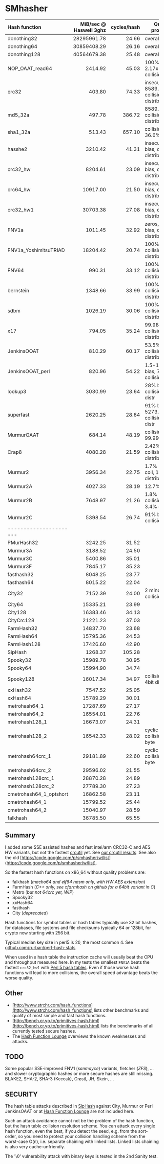 SMhasher
========

| Hash function     |MiB/sec @ Haswell 3ghz | cycles/hash | Quality problems    |
|:------------------|--------------:|---------:|--------------------------------|
| donothing32           |  28295961.78  |    24.66 | overall bad                    |
| donothing64           |  30859408.29  |    26.16 | overall bad                    |
| donothing128          |  40564679.38  |    25.48 | overall bad                    |
| NOP_OAAT_read64       |      2414.92  |    45.03 | 100% bias, 2.17x collisions    |
| crc32                 |       403.80  |    74.33 | insecure, 8589.93x collisions, distrib   |
| md5_32a               |       497.78  |   386.72 | 8589.93x collisions, distrib   |
| sha1_32a              |       513.43  |   657.10 | collisions, 36.6% distrib      |
| hasshe2               |      3210.42  |    41.31 | insecure,100% bias, collisions, distrib |
| crc32_hw              |      8204.61  |    23.09 | insecure,100% bias, collisions, distrib |
| crc64_hw              |     10917.00  |    21.50 | insecure,100% bias, collisions, distrib |
| crc32_hw1             |     30703.38  |    27.08 | insecure,100% bias, collisions, distrib |
| FNV1a                 |      1011.45  |    32.92 | zeros,100% bias, collisions, distrib |
| FNV1a_YoshimitsuTRIAD |     18204.42  |    20.74 | 100% bias, collisions, distrib |
| FNV64                 |       990.31  |    33.12 | 100% bias, collisions, distrib |
| bernstein             |      1348.66  |    33.99 | 100% bias, collisions, distrib |
| sdbm                  |      1026.19  |    30.06 | 100% bias, collisions, distrib |
| x17                   |       794.05  |    35.24 | 99.98% bias, collisions, distrib |
| JenkinsOOAT           |       810.29  |    60.17 | 53.5% bias, collisions, distrib |
| JenkinsOOAT_perl      |       820.96  |    54.22 | 1.5-11.5% bias, 7.2x collisions |
| lookup3               |      3030.99  |    23.64 | 28% bias, collisions, 30% distr |
| superfast             |      2620.25  |    28.64 | 91% bias, 5273.01x collisions, 37% distr |
| MurmurOAAT            |       684.14  |    48.19 | collisions, 99.998% distr      |
| Crap8                 |      4080.28  |    21.59 | 2.42% bias, collisions, 2% distrib |
| Murmur2               |      3956.34  |    22.75 | 1.7% bias, 81x coll, 1.7% distrib  |
| Murmur2A              |      4027.33  |    28.19 | 12.7% bias                     |
| Murmur2B              |      7648.97  |    21.26 | 1.8% bias, collisions, 3.4% distrib |
| Murmur2C              |      5398.54  |    26.74 | 91% bias, collisions, distr    |
| ----------------------|               |          |                            |
| PMurHash32            |      3242.25  |    31.52 |                            |
| Murmur3A              |      3188.52  |    24.50 |                            |
| Murmur3C              |      5400.86  |    35.01 |                            |
| Murmur3F              |      7845.17  |    35.23 |                            |
| fasthash32            |      8048.25  |    23.77 |                            |
| fasthash64            |      8015.22  |    22.04 |                            |
| City32                |      7152.39  |    24.00 | 2 minor collisions         |
| City64                |     15335.21  |    23.99 |                            |
| City128               |     16383.46  |    34.13 |                            |
| CityCrc128            |     21221.23  |    37.03 |                            |
| FarmHash32            |     14837.70  |    23.68 |                            |
| FarmHash64            |     15795.36  |    24.53 |                            |
| FarmHash128           |     17426.60  |    42.90 |                            |
| SipHash               |      1268.37  |   105.28 |                            |
| Spooky32              |     15989.78  |    30.95 |                            |
| Spooky64              |     15994.90  |    34.74 |                            |
| Spooky128             |     16017.34  |    34.97 | collisions with 4bit diff  |
| xxHash32              |      7547.52  |    25.05 |                            |
| xxHash64              |     15789.29  |    30.01 |                            |
| metrohash64_1         |     17287.69  |    27.17 |                            |
| metrohash64_2         |     16554.01  |    22.76 |                            |
| metrohash128_1        |     16673.07  |    24.31 |                            |
| metrohash128_2        |     16542.33  |    28.02 | cyclic collisions 8 byte   |
| metrohash64crc_1      |     29181.89  |    22.60 | cyclic collisions 8 byte   |
| metrohash64crc_2      |     29596.02  |    21.55 |                            |
| metrohash128crc_1     |     28870.28  |    24.89 |                            |
| metrohash128crc_2     |     27789.30  |    27.23 |                            |
| cmetrohash64_1_optshort |   16862.58  |    23.11 |                            |
| cmetrohash64_1        |     15799.52  |    25.44 |                            |
| cmetrohash64_2        |     15040.97  |    28.59 |                            |
| falkhash              |     36785.50  |    65.55 |                            |


Summary
-------

I added some SSE assisted hashes and fast intel/arm CRC32-C and AES HW variants, but not the fastest
[crcutil](https://code.google.com/p/crcutil/) yet. See [our crcutil results](https://github.com/rurban/smhasher/blob/master/doc/crcutil).
See also the old [https://code.google.com/p/smhasher/w/list](https://code.google.com/p/smhasher/w/list).

So the fastest hash functions on x86_64 without quality problems are:

* falkhash (_macho64 and elf64 nasm only, with HW AES extension_)
* FarmHash (_C++ only, see cfarmhash on github for a 64bit variant in C_)
* Metro (_but not 64crc yet, WIP_)
* Spooky32
* xxHash64
* fasthash
* City (_deprecated_)

Hash functions for symbol tables or hash tables typically use 32 bit
hashes, for databases, file systems and file checksums typically 64 or
128bit, for crypto now starting with 256 bit.

Typical median key size in perl5 is 20, the most common 4.
See [github.com/rurban/perl-hash-stats](https://github.com/rurban/perl-hash-stats)

When used in a hash table the instruction cache will usually beat the
CPU and throughput measured here. In my tests the smallest `FNV1A`
beats the fastest `crc32_hw1` with
[Perl 5 hash tables](https://github.com/rurban/perl-hash-stats).  Even
if those worse hash functions will lead to more collisions, the
overall speed advantage beats the worse quality.

Other
-----

* [http://www.strchr.com/hash_functions](http://www.strchr.com/hash_functions) lists other benchmarks and quality of most simple and fast hash functions.
* [http://bench.cr.yp.to/primitives-hash.html](http://bench.cr.yp.to/primitives-hash.html) lists the benchmarks of all currently tested secure hashes.
* The [Hash Function Lounge](http://www.larc.usp.br/~pbarreto/hflounge.html) overviews the known weaknesses and attacks.

TODO
----

Some popular SSE-improved FNV1 (_sanmayce_) variants, fletcher (_ZFS_), ...
and slower cryptographic hashes or more secure hashes are still
missing. BLAKE2, SHA-2, SHA-3 (Keccak), Grøstl, JH, Skein, ...

SECURITY
--------

The hash table attacks described in
[SipHash](https://131002.net/siphash/) against City, Murmur or Perl
JenkinsOAAT or at
[Hash Function Lounge](http://www.larc.usp.br/~pbarreto/hflounge.html)
are not included here.

Such an attack avoidance cannot not be the problem of the hash
function, but the hash table collision resolution scheme.  You can
attack every single hash function, even the best, if you detect the
seed, e.g. from the sort-order, so you need to protect your collision
handling scheme from the worst-case O(n), i.e. separate chaining with
linked lists. Linked lists chaining is also very cache-unfriendly.

The '\0' vulnerability attack with binary keys is tested in the 2nd Sanity test.
